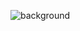 ![background](https://user-images.githubusercontent.com/105137625/175892336-9c279509-633b-4adb-afc7-b3375b93b61d.png)




